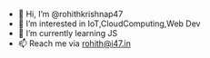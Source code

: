 - 👋 Hi, I’m @rohithkrishnap47
- 👀 I’m interested in IoT,CloudComputing,Web Dev
- 🌱 I’m currently learning JS
- 📫 Reach me via rohith@i47.in
